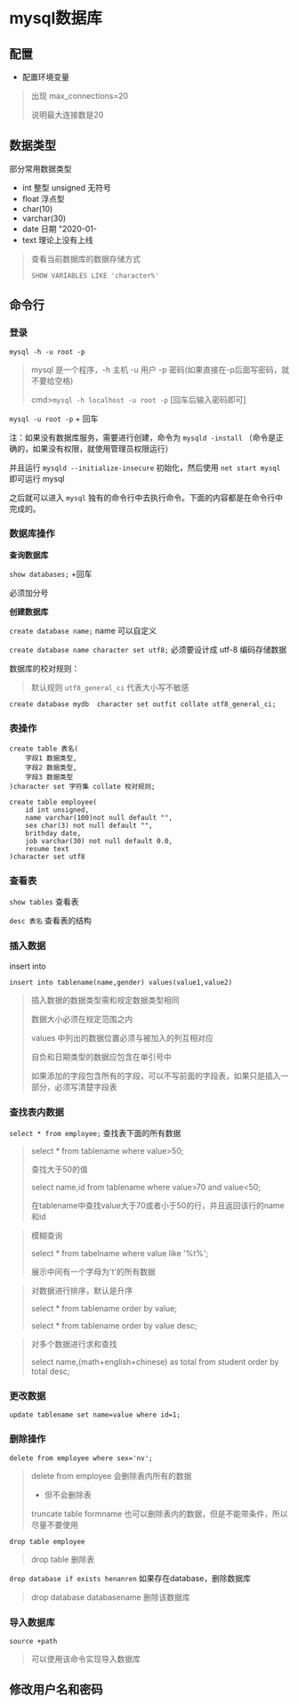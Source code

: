 # mysql数据库

## 配置

- 配置环境变量

> 出现 max_connections=20
>
> 说明最大连接数是20

## 数据类型

部分常用数据类型

- int 整型   unsigned 无符号
- float 浮点型  
- char(10)
- varchar(30)
- date   日期  "2020-01-
- text   理论上没有上线

> 查看当前数据库的数据存储方式
>
> `SHOW VARIABLES LIKE 'character%'`

## 命令行

### 登录

`mysql -h -u root -p`

> mysql 是一个程序，-h 主机 -u 用户 -p 密码(如果直接在-p后面写密码，就不要给空格)
>
> cmd>`mysql -h localhost -u root -p` [回车后输入密码即可]

`mysql -u root -p` + 回车

注：如果没有数据库服务，需要进行创建，命令为 `mysqld -install` （命令是正确的，如果没有权限，就使用管理员权限运行）

并且运行 `mysqld --initialize-insecure` 初始化，然后使用 `net start mysql` 即可运行 mysql

之后就可以进入 `mysql` 独有的命令行中去执行命令。下面的内容都是在命令行中完成的。

### 数据库操作

**查询数据库**

`show databases;` +回车

必须加分号

**创建数据库**

`create database name;`  name 可以自定义

`create database name character set utf8;`  必须要设计成 utf-8 编码存储数据

数据库的校对规则：

> 默认规则 `utf8_general_ci` 代表大小写不敏感

```mysql
create database mydb  character set outfit collate utf8_general_ci;
```

### 表操作

```mysql
create table 表名(
	字段1 数据类型,
    字段2 数据类型,
    字段3 数据类型
)character set 字符集 collate 校对规则;

create table employee(
	id int unsigned,
    name varchar(100)not null default "",
    sex char(3) not null default "",
    brithday date,
    job varchar(30) not null default 0.0,
    resume text
)character set utf8
```

### 查看表

`show tables` 查看表

`desc 表名` 查看表的结构 

### 插入数据

insert into 

```mysql
insert into tablename(name,gender) values(value1,value2)
```

> 插入数据的数据类型需和规定数据类型相同
>
> 数据大小必须在规定范围之内
>
> values 中列出的数据位置必须与被加入的列互相对应
>
> 自负和日期类型的数据应包含在单引号中
>
> 如果添加的字段包含所有的字段，可以不写前面的字段表，如果只是插入一部分，必须写清楚字段表 

### 查找表内数据

`select * from employee;` 查找表下面的所有数据

> select * from tablename where value>50;
>
> 查找大于50的值
>
> select name,id from tablename where value>70 and value<50;
>
> 在tablename中查找value大于70或者小于50的行，并且返回该行的name和id

> 模糊查询
>
> select * from tabelname where value like '%t%';
>
> 展示中间有一个字母为't'的所有数据

> 对数据进行排序，默认是升序
>
> select * from tablename order by value;
>
> select * from tablename order by value desc;

> 对多个数据进行求和查找
>
> select name,(math+english+chinese) as total from student order by total desc;

### 更改数据

`update tablename set name=value where id=1;` 

### 删除操作

`delete from employee where sex='nv';`

> delete from employee 会删除表内所有的数据
>
> - 但不会删除表
>
> truncate table formname 也可以删除表内的数据，但是不能带条件，所以尽量不要使用

`drop table employee` 

> drop table 删除表

`drop database if exists henanren` 如果存在database，删除数据库

> drop database databasename 删除该数据库

### 导入数据库

`source +path`

> 可以使用该命令实现导入数据库

## 修改用户名和密码

